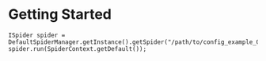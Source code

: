 # Getting Started #

```
ISpider spider = DefaultSpiderManager.getInstance().getSpider("/path/to/config_example_01.xml");
spider.run(SpiderContext.getDefault());
```